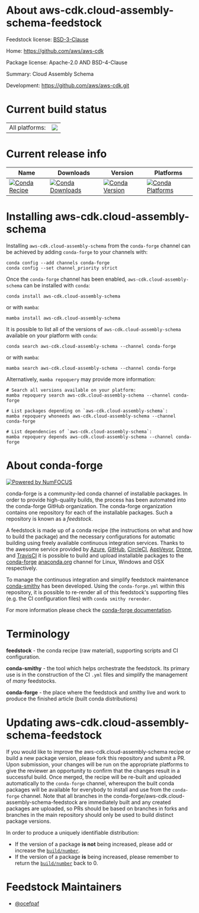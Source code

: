 About aws-cdk.cloud-assembly-schema-feedstock
=============================================

Feedstock license: [BSD-3-Clause](https://github.com/conda-forge/aws-cdk.cloud-assembly-schema-feedstock/blob/main/LICENSE.txt)

Home: https://github.com/aws/aws-cdk

Package license: Apache-2.0 AND BSD-4-Clause

Summary: Cloud Assembly Schema

Development: https://github.com/aws/aws-cdk.git

Current build status
====================


<table><tr><td>All platforms:</td>
    <td>
      <a href="https://dev.azure.com/conda-forge/feedstock-builds/_build/latest?definitionId=19945&branchName=main">
        <img src="https://dev.azure.com/conda-forge/feedstock-builds/_apis/build/status/aws-cdk.cloud-assembly-schema-feedstock?branchName=main">
      </a>
    </td>
  </tr>
</table>

Current release info
====================

| Name | Downloads | Version | Platforms |
| --- | --- | --- | --- |
| [![Conda Recipe](https://img.shields.io/badge/recipe-aws--cdk.cloud--assembly--schema-green.svg)](https://anaconda.org/conda-forge/aws-cdk.cloud-assembly-schema) | [![Conda Downloads](https://img.shields.io/conda/dn/conda-forge/aws-cdk.cloud-assembly-schema.svg)](https://anaconda.org/conda-forge/aws-cdk.cloud-assembly-schema) | [![Conda Version](https://img.shields.io/conda/vn/conda-forge/aws-cdk.cloud-assembly-schema.svg)](https://anaconda.org/conda-forge/aws-cdk.cloud-assembly-schema) | [![Conda Platforms](https://img.shields.io/conda/pn/conda-forge/aws-cdk.cloud-assembly-schema.svg)](https://anaconda.org/conda-forge/aws-cdk.cloud-assembly-schema) |

Installing aws-cdk.cloud-assembly-schema
========================================

Installing `aws-cdk.cloud-assembly-schema` from the `conda-forge` channel can be achieved by adding `conda-forge` to your channels with:

```
conda config --add channels conda-forge
conda config --set channel_priority strict
```

Once the `conda-forge` channel has been enabled, `aws-cdk.cloud-assembly-schema` can be installed with `conda`:

```
conda install aws-cdk.cloud-assembly-schema
```

or with `mamba`:

```
mamba install aws-cdk.cloud-assembly-schema
```

It is possible to list all of the versions of `aws-cdk.cloud-assembly-schema` available on your platform with `conda`:

```
conda search aws-cdk.cloud-assembly-schema --channel conda-forge
```

or with `mamba`:

```
mamba search aws-cdk.cloud-assembly-schema --channel conda-forge
```

Alternatively, `mamba repoquery` may provide more information:

```
# Search all versions available on your platform:
mamba repoquery search aws-cdk.cloud-assembly-schema --channel conda-forge

# List packages depending on `aws-cdk.cloud-assembly-schema`:
mamba repoquery whoneeds aws-cdk.cloud-assembly-schema --channel conda-forge

# List dependencies of `aws-cdk.cloud-assembly-schema`:
mamba repoquery depends aws-cdk.cloud-assembly-schema --channel conda-forge
```


About conda-forge
=================

[![Powered by
NumFOCUS](https://img.shields.io/badge/powered%20by-NumFOCUS-orange.svg?style=flat&colorA=E1523D&colorB=007D8A)](https://numfocus.org)

conda-forge is a community-led conda channel of installable packages.
In order to provide high-quality builds, the process has been automated into the
conda-forge GitHub organization. The conda-forge organization contains one repository
for each of the installable packages. Such a repository is known as a *feedstock*.

A feedstock is made up of a conda recipe (the instructions on what and how to build
the package) and the necessary configurations for automatic building using freely
available continuous integration services. Thanks to the awesome service provided by
[Azure](https://azure.microsoft.com/en-us/services/devops/), [GitHub](https://github.com/),
[CircleCI](https://circleci.com/), [AppVeyor](https://www.appveyor.com/),
[Drone](https://cloud.drone.io/welcome), and [TravisCI](https://travis-ci.com/)
it is possible to build and upload installable packages to the
[conda-forge](https://anaconda.org/conda-forge) [anaconda.org](https://anaconda.org/)
channel for Linux, Windows and OSX respectively.

To manage the continuous integration and simplify feedstock maintenance
[conda-smithy](https://github.com/conda-forge/conda-smithy) has been developed.
Using the ``conda-forge.yml`` within this repository, it is possible to re-render all of
this feedstock's supporting files (e.g. the CI configuration files) with ``conda smithy rerender``.

For more information please check the [conda-forge documentation](https://conda-forge.org/docs/).

Terminology
===========

**feedstock** - the conda recipe (raw material), supporting scripts and CI configuration.

**conda-smithy** - the tool which helps orchestrate the feedstock.
                   Its primary use is in the construction of the CI ``.yml`` files
                   and simplify the management of *many* feedstocks.

**conda-forge** - the place where the feedstock and smithy live and work to
                  produce the finished article (built conda distributions)


Updating aws-cdk.cloud-assembly-schema-feedstock
================================================

If you would like to improve the aws-cdk.cloud-assembly-schema recipe or build a new
package version, please fork this repository and submit a PR. Upon submission,
your changes will be run on the appropriate platforms to give the reviewer an
opportunity to confirm that the changes result in a successful build. Once
merged, the recipe will be re-built and uploaded automatically to the
`conda-forge` channel, whereupon the built conda packages will be available for
everybody to install and use from the `conda-forge` channel.
Note that all branches in the conda-forge/aws-cdk.cloud-assembly-schema-feedstock are
immediately built and any created packages are uploaded, so PRs should be based
on branches in forks and branches in the main repository should only be used to
build distinct package versions.

In order to produce a uniquely identifiable distribution:
 * If the version of a package **is not** being increased, please add or increase
   the [``build/number``](https://docs.conda.io/projects/conda-build/en/latest/resources/define-metadata.html#build-number-and-string).
 * If the version of a package **is** being increased, please remember to return
   the [``build/number``](https://docs.conda.io/projects/conda-build/en/latest/resources/define-metadata.html#build-number-and-string)
   back to 0.

Feedstock Maintainers
=====================

* [@ocefpaf](https://github.com/ocefpaf/)


<!-- dummy commit to enable rerendering -->

